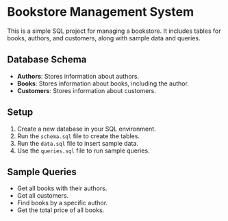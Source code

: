 # Bookstore Management System

This is a simple SQL project for managing a bookstore. It includes tables for books, authors, and customers, along with sample data and queries.

## Database Schema

- **Authors**: Stores information about authors.
- **Books**: Stores information about books, including the author.
- **Customers**: Stores information about customers.

## Setup

1. Create a new database in your SQL environment.
2. Run the `schema.sql` file to create the tables.
3. Run the `data.sql` file to insert sample data.
4. Use the `queries.sql` file to run sample queries.

## Sample Queries

- Get all books with their authors.
- Get all customers.
- Find books by a specific author.
- Get the total price of all books.

